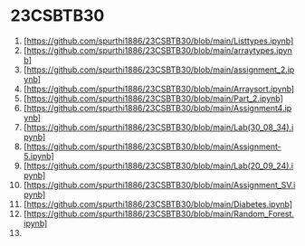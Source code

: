 # 23CSBTB30
1. [https://github.com/spurthi1886/23CSBTB30/blob/main/Listtypes.ipynb]
2. [https://github.com/spurthi1886/23CSBTB30/blob/main/arraytypes.ipynb]
3. [https://github.com/spurthi1886/23CSBTB30/blob/main/assignment_2.ipynb]
4. [https://github.com/spurthi1886/23CSBTB30/blob/main/Arraysort.ipynb]
5. [https://github.com/spurthi1886/23CSBTB30/blob/main/Part_2.ipynb]
6. [https://github.com/spurthi1886/23CSBTB30/blob/main/Assignment4.ipynb]
7. [https://github.com/spurthi1886/23CSBTB30/blob/main/Lab(30_08_34).ipynb]
8. [https://github.com/spurthi1886/23CSBTB30/blob/main/Assignment-5.ipynb]
9. [https://github.com/spurthi1886/23CSBTB30/blob/main/Lab(20_09_24).ipynb]
10. [https://github.com/spurthi1886/23CSBTB30/blob/main/Assignment_SV.ipynb]
11. [https://github.com/spurthi1886/23CSBTB30/blob/main/Diabetes.ipynb]
12. [https://github.com/spurthi1886/23CSBTB30/blob/main/Random_Forest.ipynb]
13. 
